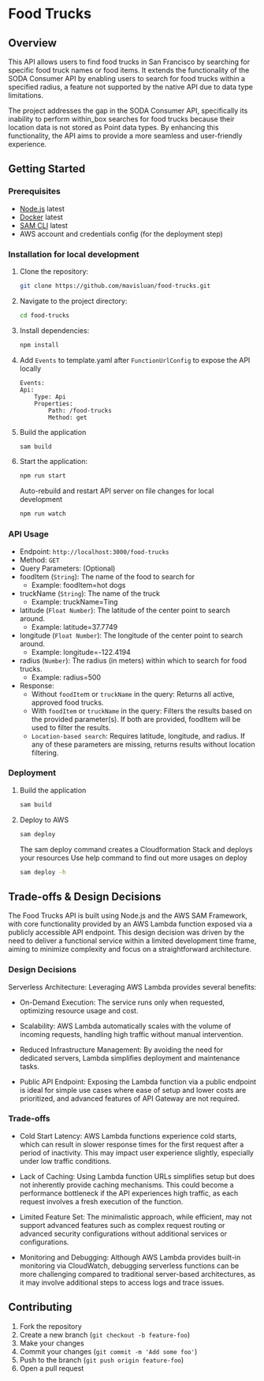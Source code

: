 # Food Trucks

## Overview

This API allows users to find food trucks in San Francisco by searching for specific food truck names or food items. It extends the functionality of the SODA Consumer API by enabling users to search for food trucks within a specified radius, a feature not supported by the native API due to data type limitations.

The project addresses the gap in the SODA Consumer API, specifically its inability to perform within_box searches for food trucks because their location data is not stored as Point data types. By enhancing this functionality, the API aims to provide a more seamless and user-friendly experience.

## Getting Started

### Prerequisites

-   [Node.js](https://nodejs.org/en) latest
-   [Docker](https://www.docker.com/products/docker-desktop/) latest
-   [SAM CLI](https://docs.aws.amazon.com/serverless-application-model/latest/developerguide/install-sam-cli.html) latest
-   AWS account and credentials config (for the deployment step)

### Installation for local development

1. Clone the repository:
    ```bash
    git clone https://github.com/mavisluan/food-trucks.git
    ```
2. Navigate to the project directory:
    ```bash
    cd food-trucks
    ```
3. Install dependencies:

    ```bash
    npm install
    ```

4. Add `Events` to template.yaml after `FunctionUrlConfig` to expose the API locally

    ```
    Events:
    Api:
        Type: Api
        Properties:
            Path: /food-trucks
            Method: get
    ```

5. Build the application

    ```bash
    sam build
    ```

6. Start the application:

    ```bash
    npm run start
    ```

    Auto-rebuild and restart API server on file changes for local development

    ```bash
    npm run watch
    ```

### API Usage

-   Endpoint: `http://localhost:3000/food-trucks`
-   Method: `GET`
-   Query Parameters: (Optional)
-   foodItem (`String`): The name of the food to search for
    -   Example: foodItem=hot dogs
-   truckName (`String`): The name of the truck
    -   Example: truckName=Ting
-   latitude (`Float Number`): The latitude of the center point to search around.
    -   Example: latitude=37.7749
-   longitude (`Float Number`): The longitude of the center point to search around.
    -   Example: longitude=-122.4194
-   radius (`Number`): The radius (in meters) within which to search for food trucks.
    -   Example: radius=500
-   Response:
    -   Without `foodIte`m or `truckName` in the query: Returns all active, approved food trucks.
    -   With `foodItem` or `truckName` in the query: Filters the results based on the provided parameter(s). If both are provided, foodItem will be used to filter the results.
    -   `Location-based search`: Requires latitude, longitude, and radius. If any of these parameters are missing, returns results without location filtering.

### Deployment

1. Build the application
    ```bash
    sam build
    ```
2. Deploy to AWS
    ```bash
    sam deploy
    ```
    The sam deploy command creates a Cloudformation Stack and deploys your resources
    Use help command to find out more usages on deploy
    ```bash
    sam deploy -h
    ```

## Trade-offs & Design Decisions

The Food Trucks API is built using Node.js and the AWS SAM Framework, with core functionality provided by an AWS Lambda function exposed via a publicly accessible API endpoint. This design decision was driven by the need to deliver a functional service within a limited development time frame, aiming to minimize complexity and focus on a straightforward architecture.

### Design Decisions

Serverless Architecture: Leveraging AWS Lambda provides several benefits:

-   On-Demand Execution: The service runs only when requested, optimizing resource usage and cost.

-   Scalability: AWS Lambda automatically scales with the volume of incoming requests, handling high traffic without manual intervention.

-   Reduced Infrastructure Management: By avoiding the need for dedicated servers, Lambda simplifies deployment and maintenance tasks.

-   Public API Endpoint: Exposing the Lambda function via a public endpoint is ideal for simple use cases where ease of setup and lower costs are prioritized, and advanced features of API Gateway are not required.

### Trade-offs

-   Cold Start Latency: AWS Lambda functions experience cold starts, which can result in slower response times for the first request after a period of inactivity. This may impact user experience slightly, especially under low traffic conditions.

-   Lack of Caching: Using Lambda function URLs simplifies setup but does not inherently provide caching mechanisms. This could become a performance bottleneck if the API experiences high traffic, as each request involves a fresh execution of the function.

-   Limited Feature Set: The minimalistic approach, while efficient, may not support advanced features such as complex request routing or advanced security configurations without additional services or configurations.

-   Monitoring and Debugging: Although AWS Lambda provides built-in monitoring via CloudWatch, debugging serverless functions can be more challenging compared to traditional server-based architectures, as it may involve additional steps to access logs and trace issues.

## Contributing

1. Fork the repository
2. Create a new branch (`git checkout -b feature-foo`)
3. Make your changes
4. Commit your changes (`git commit -m 'Add some foo'`)
5. Push to the branch (`git push origin feature-foo`)
6. Open a pull request
